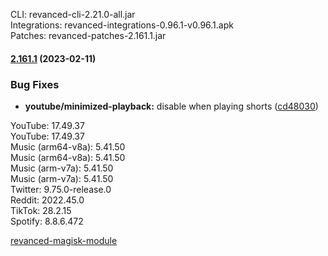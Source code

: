 CLI: revanced-cli-2.21.0-all.jar  
Integrations: revanced-integrations-0.96.1-v0.96.1.apk  
Patches: revanced-patches-2.161.1.jar  

#### [2.161.1](https://github.com/revanced/revanced-patches/compare/v2.161.0...v2.161.1) (2023-02-11)
### Bug Fixes
* **youtube/minimized-playback:** disable when playing shorts ([cd48030](https://github.com/revanced/revanced-patches/commit/cd48030cada3666d0159ad25711c20045a8a70c7))

  
YouTube: 17.49.37  
YouTube: 17.49.37  
Music (arm64-v8a): 5.41.50  
Music (arm64-v8a): 5.41.50  
Music (arm-v7a): 5.41.50  
Music (arm-v7a): 5.41.50  
Twitter: 9.75.0-release.0  
Reddit: 2022.45.0  
TikTok: 28.2.15  
Spotify: 8.8.6.472  

[revanced-magisk-module](https://github.com/j-hc/revanced-magisk-module)  
